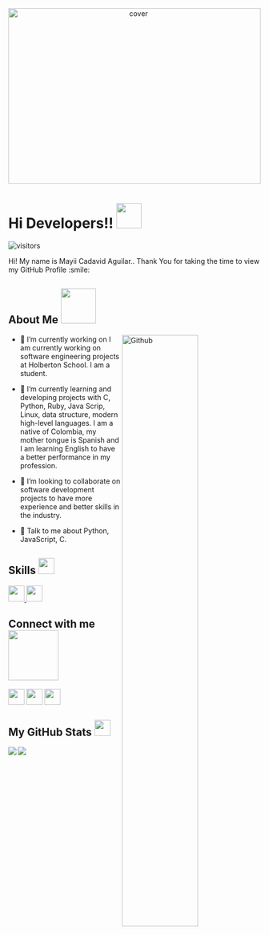 <div align="center">
<img width="100%" height = "350px" src="https://www.immigration.ca/wp-content/uploads/2018/07/Where-to-Get-the-Best-Salary-as-a-Software-Developer-in-Canada_112185177.jpeg" alt="cover" />
</div>

<h1> Hi Developers!! <img src = "https://raw.githubusercontent.com/MartinHeinz/MartinHeinz/master/wave.gif" width = 50px> </h1>
<p align='center'>

![visitors](https://visitor-badge.glitch.me/badge?page_id=mayii527.mayii527)

</p>
<div size='20px'> Hi! My name is Mayii Cadavid Aguilar.. Thank You for taking the time to view my GitHub Profile :smile: 
</div>

<h2> About Me <img src = "https://cotonico.com/wp-content/uploads/2020/08/Panda-Music-300x284.png" width = 70px></h2>

<img width="55%" align="right" alt="Github" src="https://assets.bedu.org/images/top-lenguajes-programacion-2021.jpg" />


- 🔭 I’m currently working on I am currently working on software engineering projects at Holberton School. I am a student.

- 🌱 I’m currently learning and developing projects with C, Python, Ruby, Java Scrip, Linux, data structure, modern high-level languages. I am a native of Colombia, my mother tongue is Spanish and I am learning English to have a better performance in my profession.  

- 👯 I’m looking to collaborate on software development projects to have more experience and better skills in the industry.  

- 💬 Talk to me about Python, JavaScript, C. 

<h2> Skills <img src = "https://media2.giphy.com/media/QssGEmpkyEOhBCb7e1/giphy.gif?cid=ecf05e47a0n3gi1bfqntqmob8g9aid1oyj2wr3ds3mg700bl&rid=giphy.gif" width = 32px> </h2>
<a href= https://github.com/mayii527?tab=repositories&q=&type=&language=python&sort= > <img width ='32px' src ='https://raw.githubusercontent.com/rahulbanerjee26/githubAboutMeGenerator/main/icons/python.svg'> </a>
<a href= https://github.com/mayii527?tab=repositories&q=&type=&language=c&sort= > <img width ='32px' src ='https://raw.githubusercontent.com/rahulbanerjee26/githubAboutMeGenerator/main/icons/c.svg'> </a>


<h2> Connect with me <img src='https://raw.githubusercontent.com/ShahriarShafin/ShahriarShafin/main/Assets/handshake.gif' width="100px"> </h2>
<a href = 'https://www.linkedin.com/in/https://www.linkedin.com/in/mayi-cadavid-3502a5215/'> <img width = '32px' align= 'center' src="https://raw.githubusercontent.com/rahulbanerjee26/githubAboutMeGenerator/main/icons/linked-in-alt.svg"/></a> 
<a href = 'https://www.twitter.com/https://twitter.com/MayiiCadavid'> <img width = '32px' align= 'center' src="https://raw.githubusercontent.com/rahulbanerjee26/githubAboutMeGenerator/main/icons/twitter.svg"/></a> 
<a href = 'https://www.github.com/mayii527'> <img width = '32px' align= 'center' src="https://raw.githubusercontent.com/rahulbanerjee26/githubAboutMeGenerator/main/icons/github.svg"/></a> 
 

<h2> My GitHub Stats <img src='https://media1.giphy.com/media/du3J3cXyzhj75IOgvA/giphy.gif?cid=ecf05e47x2g034i9pzwtzzsd3xgg2w9nr94t4tflbbgo3008&rid=giphy.gif' width='32px'> </h2>

<a href="https://github.com/anuraghazra/github-readme-stats">
<img align="left" src="https://github-readme-stats.vercel.app/api?username=mayii527&count_private=true&show_icons=true&theme=dark" />
</a>
<a href="https://github.com/anuraghazra/convoychat">
<img align="center" src="https://github-readme-stats.vercel.app/api/top-langs/?username=mayii527&theme=dark" />
</a>
